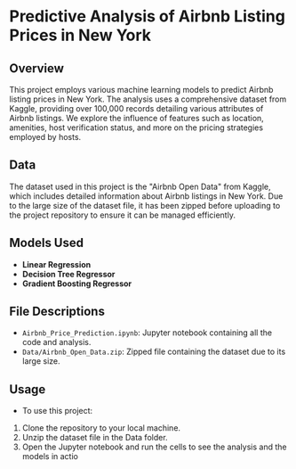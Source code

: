 # Predictive Analysis of Airbnb Listing Prices in New York

## Overview
This project employs various machine learning models to predict Airbnb listing prices in New York. The analysis uses a comprehensive dataset from Kaggle, providing over 100,000 records detailing various attributes of Airbnb listings. We explore the influence of features such as location, amenities, host verification status, and more on the pricing strategies employed by hosts.

## Data
The dataset used in this project is the "Airbnb Open Data" from Kaggle, which includes detailed information about Airbnb listings in New York. Due to the large size of the dataset file, it has been zipped before uploading to the project repository to ensure it can be managed efficiently.

## Models Used
- **Linear Regression**
- **Decision Tree Regressor**
- **Gradient Boosting Regressor**

## File Descriptions
- `Airbnb_Price_Prediction.ipynb`: Jupyter notebook containing all the code and analysis.
- `Data/Airbnb_Open_Data.zip`: Zipped file containing the dataset due to its large size.

## Usage 
 - To use this project:

1. Clone the repository to your local machine.
2. Unzip the dataset file in the Data folder.
3. Open the Jupyter notebook and run the cells to see the analysis and the models in actio
